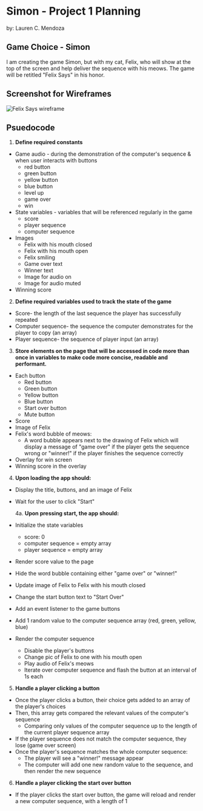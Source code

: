 # Simon - Project 1 Planning
by: Lauren C. Mendoza
## Game Choice - Simon

I am creating the game Simon, but with my cat, Felix, who will show at the top of the screen and help deliver the sequence with his meows. The game will be retitled "Felix Says" in his honor. 

## Screenshot for Wireframes
![Felix Says wireframe](https://github.com/laurencmendoza/felix-says-project-demo/assets/137251999/887e604b-8dda-411d-86cf-ccfbcc02a1dc)
## Psuedocode

1.  **Define required constants**

 - Game audio - during the demonstration of the computer's sequence & when user interacts with buttons
   - red button
   - green button
   - yellow button
   - blue button
   - level up
   - game over
   - win
- State variables - variables that will be referenced regularly in the game
   - score
   - player sequence
   - computer sequence
- Images 
   - Felix with his mouth closed
   - Felix with his mouth open
   - Felix smiling
   - Game over text
   - Winner text
   - Image for audio on
   - Image for audio muted
- Winning score

2.  **Define required variables used to track the state of the game**

- Score- the length of the last sequence the player has successfully repeated
- Computer sequence- the sequence the computer demonstrates for the player to copy (an array)
- Player sequence- the sequence of player input (an array)

3.  **Store elements on the page that will be accessed in code more than once in variables to make code more concise, readable and performant.**

- Each button
   - Red button
   - Green button
   - Yellow button
   - Blue button
   - Start over button
   - Mute button
- Score
- Image of Felix
- Felix's word bubble of meows: 
   - A word bubble appears next to the drawing of Felix which will display a message of "game over" if the player gets the sequence wrong or "winner!" if the player finishes the sequence correctly
- Overlay for win screen
- Winning score in the overlay

4.  **Upon loading the app should:**

- Display the title, buttons, and an image of Felix
- Wait for the user to click "Start"

   4a. **Upon pressing start, the app should:**
- Initialize the state variables
   - score: 0
   - computer sequence = empty array
   - player sequence = empty array
- Render score value to the page
- Hide the word bubble containing either "game over" or "winner!"
- Update image of Felix to Felix with his mouth closed
- Change the start button text to "Start Over"
- Add an event listener to the game buttons
- Add 1 random value to the computer sequence array (red, green, yellow, blue)
- Render the computer sequence
   - Disable the player's buttons
   - Change pic of Felix to one with his mouth open
   - Play audio of Felix's meows
   - Iterate over computer sequence and flash the button at an interval of 1s each

5.  **Handle a player clicking a button**

- Once the player clicks a button, their choice gets added to an array of the player's choices
- Then, this array gets compared the relevant values of the computer's sequence 
   - Comparing only values of the computer sequence up to the length of the current player sequence array
- If the player sequence does not match the computer sequence, they lose (game over screen)
- Once the player's sequence matches the whole computer sequence:
   - The player will see a "winner!" message appear
   - The computer will add one new random value to the sequence, and then render the new sequence

6.  **Handle a player clicking the start over button**

- If the player clicks the start over button, the game will reload and render a new computer sequence, with a length of 1

